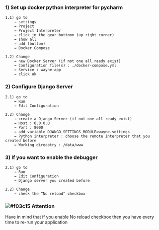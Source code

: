 ### 1) Set up docker python interpreter for pycharm
```
1.1) go to 
	→ settings 
	→ Project 
	→ Project Interpreter
	→ click in the gear buttonn (up right corner)
	→ show all
	→ add (button)
	→ Docker Compose
```
```
1.2) Change
	→ new Docker Server (if not one all ready exist)
	→ Configuration file(s) : ./docker-compose.yml
	→ Service : wayne-app
	→ click ok 
```
### 2) Configure Django Server
```
2.1) go to 
	→ Run 
	→ Edit Configuration
```
```
2.2) Change
	→ create a Django Server (if not one all ready exist)
	→ Host : 0.0.0.0
	→ Port : 8000
	→ add variable DJANGO_SETTINGS_MODULE=wayne.settings
	→ Python interpreter : choose the remote interpreter that you created before 
	→ Working direcotry : /data/www
```

### 3) If you want to enable the debugger
```
2.1) go to 
	→ Run 
	→ Edit Configuration
	→ Django server you created before
```
```
2.2) Change
	→ check the “No reload” checkbox

```
### ![#f03c15](https://placehold.it/15/f03c15/000000?text=+) Attention
Have in mind that if you enable No reload checkbox then you have every time to re-run your
application
